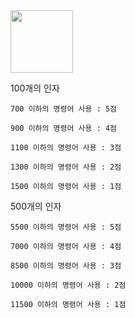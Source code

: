 <a href="https://ahngbeom-bahn.notion.site/Push_Swap-21572385d3744c038e8e102dd5a60556">
<img src="https://pbs.twimg.com/profile_images/1381737932780752896/MbHGl54A_400x400.png" width=100>
</a>

<!-- [![](https://pbs.twimg.com/profile_images/1381737932780752896/MbHGl54A_400x400.png)](https://ahngbeom-bahn.notion.site/Push_Swap-21572385d3744c038e8e102dd5a60556) -->


100개의 인자

	700 이하의 명령어 사용 : 5점

	900 이하의 명령어 사용 : 4점

	1100 이하의 명령어 사용 : 3점

	1300 이하의 명령어 사용 : 2점

	1500 이하의 명령어 사용 : 1점

500개의 인자

	5500 이하의 명령어 사용 : 5점

	7000 이하의 명령어 사용 : 4점

	8500 이하의 명령어 사용 : 3점

	10000 이하의 명령어 사용 : 2점

	11500 이하의 명령어 사용 : 1점
